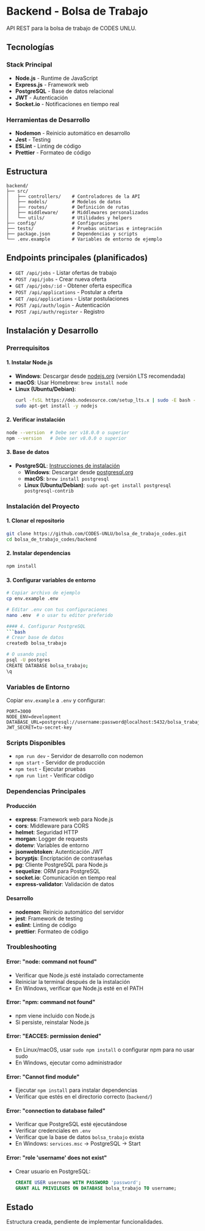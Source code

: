 # Backend - Bolsa de Trabajo

API REST para la bolsa de trabajo de CODES UNLU.

## Tecnologías

### Stack Principal
- **Node.js** - Runtime de JavaScript
- **Express.js** - Framework web
- **PostgreSQL** - Base de datos relacional
- **JWT** - Autenticación
- **Socket.io** - Notificaciones en tiempo real

### Herramientas de Desarrollo
- **Nodemon** - Reinicio automático en desarrollo
- **Jest** - Testing
- **ESLint** - Linting de código
- **Prettier** - Formateo de código

## Estructura

```
backend/
├── src/
│   ├── controllers/    # Controladores de la API
│   ├── models/         # Modelos de datos
│   ├── routes/         # Definición de rutas
│   ├── middleware/     # Middlewares personalizados
│   └── utils/          # Utilidades y helpers
├── config/             # Configuraciones
├── tests/              # Pruebas unitarias e integración
├── package.json        # Dependencias y scripts
└── .env.example        # Variables de entorno de ejemplo
```

## Endpoints principales (planificados)

- `GET /api/jobs` - Listar ofertas de trabajo
- `POST /api/jobs` - Crear nueva oferta
- `GET /api/jobs/:id` - Obtener oferta específica
- `POST /api/applications` - Postular a oferta
- `GET /api/applications` - Listar postulaciones
- `POST /api/auth/login` - Autenticación
- `POST /api/auth/register` - Registro

## Instalación y Desarrollo

### Prerrequisitos

#### 1. Instalar Node.js
- **Windows**: Descargar desde [nodejs.org](https://nodejs.org/) (versión LTS recomendada)
- **macOS**: Usar Homebrew: `brew install node`
- **Linux (Ubuntu/Debian)**: 
  ```bash
  curl -fsSL https://deb.nodesource.com/setup_lts.x | sudo -E bash -
  sudo apt-get install -y nodejs
  ```

#### 2. Verificar instalación
```bash
node --version  # Debe ser v18.0.0 o superior
npm --version   # Debe ser v8.0.0 o superior
```

#### 3. Base de datos
- **PostgreSQL**: [Instrucciones de instalación](https://www.postgresql.org/download/)
  - **Windows**: Descargar desde [postgresql.org](https://www.postgresql.org/download/windows/)
  - **macOS**: `brew install postgresql`
  - **Linux (Ubuntu/Debian)**: `sudo apt-get install postgresql postgresql-contrib`

### Instalación del Proyecto

#### 1. Clonar el repositorio
```bash
git clone https://github.com/CODES-UNLU/bolsa_de_trabajo_codes.git
cd bolsa_de_trabajo_codes/backend
```

#### 2. Instalar dependencias
```bash
npm install
```

#### 3. Configurar variables de entorno
```bash
# Copiar archivo de ejemplo
cp env.example .env

# Editar .env con tus configuraciones
nano .env  # o usar tu editor preferido

#### 4. Configurar PostgreSQL
```bash
# Crear base de datos
createdb bolsa_trabajo

# O usando psql
psql -U postgres
CREATE DATABASE bolsa_trabajo;
\q
```

### Variables de Entorno
Copiar `env.example` a `.env` y configurar:
```env
PORT=3000
NODE_ENV=development
DATABASE_URL=postgresql://username:password@localhost:5432/bolsa_trabajo
JWT_SECRET=tu-secret-key
```

### Scripts Disponibles
- `npm run dev` - Servidor de desarrollo con nodemon
- `npm start` - Servidor de producción
- `npm test` - Ejecutar pruebas
- `npm run lint` - Verificar código

### Dependencias Principales

#### Producción
- **express**: Framework web para Node.js
- **cors**: Middleware para CORS
- **helmet**: Seguridad HTTP
- **morgan**: Logger de requests
- **dotenv**: Variables de entorno
- **jsonwebtoken**: Autenticación JWT
- **bcryptjs**: Encriptación de contraseñas
- **pg**: Cliente PostgreSQL para Node.js
- **sequelize**: ORM para PostgreSQL
- **socket.io**: Comunicación en tiempo real
- **express-validator**: Validación de datos

#### Desarrollo
- **nodemon**: Reinicio automático del servidor
- **jest**: Framework de testing
- **eslint**: Linting de código
- **prettier**: Formateo de código

### Troubleshooting

#### Error: "node: command not found"
- Verificar que Node.js esté instalado correctamente
- Reiniciar la terminal después de la instalación
- En Windows, verificar que Node.js esté en el PATH

#### Error: "npm: command not found"
- npm viene incluido con Node.js
- Si persiste, reinstalar Node.js

#### Error: "EACCES: permission denied"
- En Linux/macOS, usar `sudo npm install` o configurar npm para no usar sudo
- En Windows, ejecutar como administrador

#### Error: "Cannot find module"
- Ejecutar `npm install` para instalar dependencias
- Verificar que estés en el directorio correcto (`backend/`)

#### Error: "connection to database failed"
- Verificar que PostgreSQL esté ejecutándose
- Verificar credenciales en `.env`
- Verificar que la base de datos `bolsa_trabajo` exista
- En Windows: `services.msc` → PostgreSQL → Start

#### Error: "role 'username' does not exist"
- Crear usuario en PostgreSQL:
  ```sql
  CREATE USER username WITH PASSWORD 'password';
  GRANT ALL PRIVILEGES ON DATABASE bolsa_trabajo TO username;
  ```

## Estado

Estructura creada, pendiente de implementar funcionalidades.
